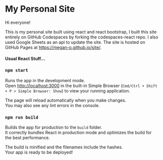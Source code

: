 # My Personal Site

Hi everyone!

This is my personal site built using react and react bootstrap, I built this site entirely on GitHub Codespaces by forking the codespaces-react repo. I also used Google Sheets as an api to update the site. The site is hosted on GitHub Pages at <https://megan-o.github.io/site/>.


#### Usual React Stuff...

### `npm start`

Runs the app in the development mode.\
Open [http://localhost:3000](http://localhost:3000) in the built-in Simple Browser (`Cmd/Ctrl + Shift + P > Simple Browser: Show`) to view your running application.

The page will reload automatically when you make changes.\
You may also see any lint errors in the console.

### `npm run build`

Builds the app for production to the `build` folder.\
It correctly bundles React in production mode and optimizes the build for the best performance.

The build is minified and the filenames include the hashes.\
Your app is ready to be deployed!

